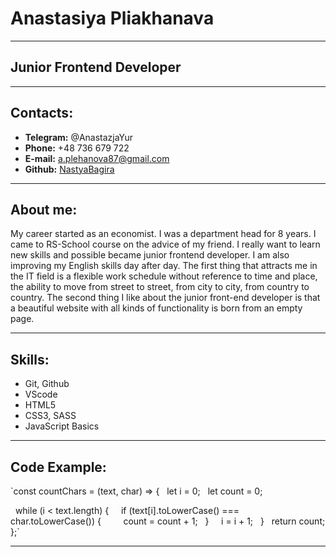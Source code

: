 # **Anastasiya Pliakhanava**

***

## **Junior Frontend Developer**

***

## **Contacts:**

* **Telegram:** @AnastazjaYur
* **Phone:** +48 736 679 722
* **E-mail:** <a.plehanova87@gmail.com>
* **Github:** [NastyaBagira](https://github.com/NastyaBagira)

***

## **About me:**

My career started as an economist. I was a department head for 8 years. I came to RS-School course on the advice of my friend. I really want to learn new skills and possible became junior frontend developer. I am also improving my English skills day after day. The first thing that attracts me in the IT field is a flexible work schedule without reference to time and place, the ability to move from street to street, from city to city, from country to country. The second thing I like about the junior front-end developer is that a beautiful website with all kinds of functionality is born from an empty page.
***

## **Skills:**

* Git, Github
* VScode
* HTML5
* CSS3, SASS
* JavaScript Basics

***

## **Code Example:**

`const countChars = (text, char) => {
  let i = 0;
  let count = 0;

  while (i < text.length) {
    if (text[i].toLowerCase() === char.toLowerCase()) {
        count = count + 1;
  }
    i = i + 1;
  }
  return count;
};`
***
